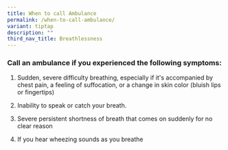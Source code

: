 ```yaml
---
title: When to call Ambulance
permalink: /when-to-call-ambulance/
variant: tiptap
description: ""
third_nav_title: Breathlessness
---
```

<h3>Call an ambulance if you experienced the following symptoms:</h3>
<p></p>
<ol data-tight="true" class="tight">
<li>
<p>Sudden, severe difficulty breathing, especially if it's accompanied by
chest pain, a feeling of suffocation, or a change in skin color (bluish
lips or fingertips)</p>
</li>
<li>
<p>Inability to speak or catch your breath.</p>
</li>
<li>
<p>Severe persistent shortness of breath that comes on suddenly for no clear
reason</p>
</li>
<li>
<p>If you hear wheezing sounds as you breathe</p>
</li>
</ol>
<p></p>